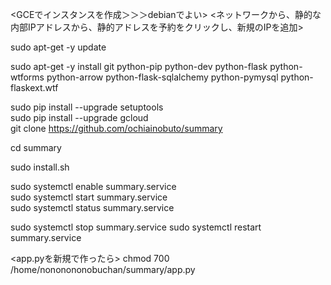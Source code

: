 <GCEでインスタンスを作成＞＞＞debianでよい>
<ネットワークから、静的な内部IPアドレスから、静的アドレスを予約をクリックし、新規のIPを追加>

sudo apt-get -y update

sudo apt-get -y install git python-pip python-dev python-flask python-wtforms python-arrow python-flask-sqlalchemy python-pymysql python-flaskext.wtf  

sudo pip install --upgrade setuptools  
sudo pip install --upgrade gcloud  
git clone https://github.com/ochiainobuto/summary

cd summary 

sudo install.sh  

sudo systemctl enable summary.service  
sudo systemctl start summary.service  
sudo systemctl status summary.service  

sudo systemctl stop summary.service
sudo systemctl restart summary.service

<app.pyを新規で作ったら>
chmod 700 /home/nononononobuchan/summary/app.py
